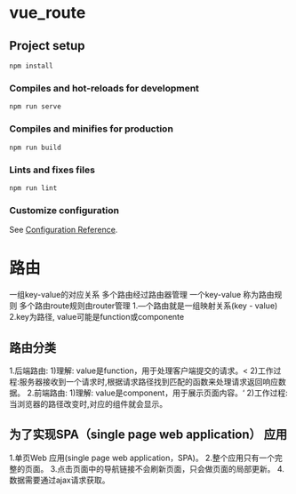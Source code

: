 # vue_route

## Project setup
```
npm install
```

### Compiles and hot-reloads for development
```
npm run serve
```

### Compiles and minifies for production
```
npm run build
```

### Lints and fixes files
```
npm run lint
```

### Customize configuration
See [Configuration Reference](https://cli.vuejs.org/config/).


# 路由 
一组key-value的对应关系
多个路由经过路由器管理
一个key-value 称为路由规则  多个路由route规则由router管理
1.—个路由就是一组映射关系(key - value)
2.key为路径, value可能是function或componente
## 路由分类
1.后端路由:
1)理解: value是function，用于处理客户端提交的请求。<
2)工作过程:服务器接收到一个请求时,根据请求路径找到匹配的函数来处理请求返回响应数据。
2.前端路由: 
1)理解: value是component，用于展示页面内容。‘
2)工作过程:当浏览器的路径改变时,对应的组件就会显示。

## 为了实现SPA（single page web application） 应用
1.单页Web 应用(single page web application，SPA)。
2.整个应用只有一个完整的页面。
3.点击页面中的导航链接不会刷新页面，只会做页面的局部更新。
4.数据需要通过ajax请求获取。

